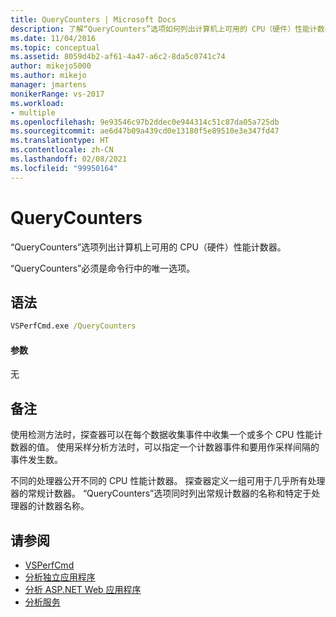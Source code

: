 ```yaml
---
title: QueryCounters | Microsoft Docs
description: 了解“QueryCounters”选项如何列出计算机上可用的 CPU（硬件）性能计数器。
ms.date: 11/04/2016
ms.topic: conceptual
ms.assetid: 8059d4b2-af61-4a47-a6c2-8da5c0741c74
author: mikejo5000
ms.author: mikejo
manager: jmartens
monikerRange: vs-2017
ms.workload:
- multiple
ms.openlocfilehash: 9e93546c97b2ddec0e944314c51c87da05a725db
ms.sourcegitcommit: ae6d47b09a439cd0e13180f5e89510e3e347fd47
ms.translationtype: HT
ms.contentlocale: zh-CN
ms.lasthandoff: 02/08/2021
ms.locfileid: "99950164"
---
```

# <a name="querycounters"></a>QueryCounters
“QueryCounters”选项列出计算机上可用的 CPU（硬件）性能计数器。

 “QueryCounters”必须是命令行中的唯一选项。

## <a name="syntax"></a>语法

```cmd
VSPerfCmd.exe /QueryCounters
```

#### <a name="parameters"></a>参数
 无

## <a name="remarks"></a>备注
 使用检测方法时，探查器可以在每个数据收集事件中收集一个或多个 CPU 性能计数器的值。 使用采样分析方法时，可以指定一个计数器事件和要用作采样间隔的事件发生数。

 不同的处理器公开不同的 CPU 性能计数器。 探查器定义一组可用于几乎所有处理器的常规计数器。 “QueryCounters”选项同时列出常规计数器的名称和特定于处理器的计数器名称。

## <a name="see-also"></a>请参阅
- [VSPerfCmd](../profiling/vsperfcmd.md)
- [分析独立应用程序](../profiling/command-line-profiling-of-stand-alone-applications.md)
- [分析 ASP.NET Web 应用程序](../profiling/command-line-profiling-of-aspnet-web-applications.md)
- [分析服务](../profiling/command-line-profiling-of-services.md)
